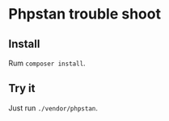 # Phpstan trouble shoot

## Install
Rum `composer install`.

## Try it
Just run `./vendor/phpstan`.


